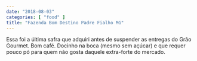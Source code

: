 ```yaml
---
date: "2018-08-03"
categories: [ "food" ]
title: "Fazenda Bom Destino Padre Fialho MG"
---
```

Essa foi a última safra que adquiri antes de suspender as entregas do Grão Gourmet. Bom café. Docinho na boca (mesmo sem açúcar) e que requer pouco pó para quem não gosta daquele extra-forte do mercado.
